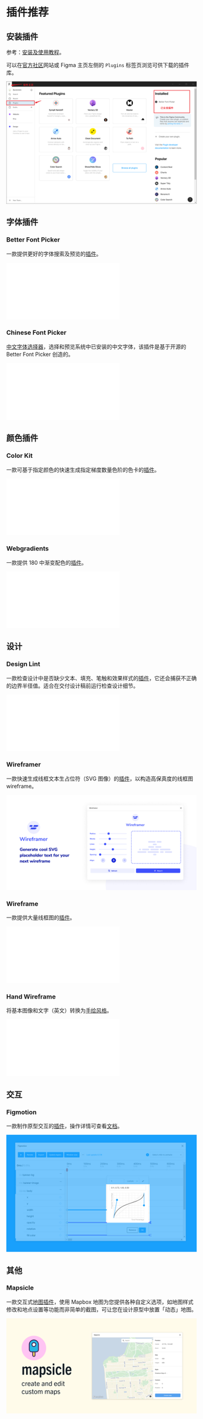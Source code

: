 # 插件推荐

## 安装插件
参考：[安装及使用教程](https://www.bilibili.com/video/av68286883)。

可以在[官方社区](https://www.figma.com/community)网站或 Figma 主页左侧的 `Plugins` 标签页浏览可供下载的插件库。

![插件](./images/plugins.png)

## 字体插件

### Better Font Picker

一款提供更好的字体搜索及预览的[插件](https://www.figma.com/community/plugin/739922281164562258/Better-Font-Picker)。



<div class='video-wrapper'>
<iframe src="//player.bilibili.com/player.html?aid=68286883&bvid=BV1JJ41137SP&cid=118358592&page=1&high_quality=1&danmaku=0" scrolling="no" border="0" frameborder="no" framespacing="0" allowfullscreen="true"></iframe>
</div>

### Chinese Font Picker

[中文字体选择器](https://www.figma.com/community/plugin/851126455550003999/Chinese-Font-Picker)，选择和预览系统中已安装的中文字体，该插件是基于开源的 Better Font Picker 创造的。


<div class='video-wrapper'>
<iframe src="//player.bilibili.com/player.html?aid=94259627&bvid=BV1sE411p7br&cid=220855781&page=39&high_quality=1&danmaku=0" scrolling="no" border="0" frameborder="no" framespacing="0" allowfullscreen="true"></iframe>
</div>


## 颜色插件

### Color Kit

一款可基于指定颜色的快速生成指定梯度数量色阶的色卡的[插件](https://www.figma.com/community/plugin/797696673804519719/Color-Kit)。


<div class='video-wrapper'>
<iframe src="//player.bilibili.com/player.html?aid=94259627&bvid=BV1sE411p7br&cid=220855879&page=42&high_quality=1&danmaku=0" scrolling="no" border="0" frameborder="no" framespacing="0" allowfullscreen="true"></iframe>
</div>


### Webgradients

 一款提供 180 中渐变配色的[插件](https://www.figma.com/community/plugin/802147585857776440/Webgradients)。


<div class='video-wrapper'>
<iframe src="//player.bilibili.com/player.html?aid=94259627&bvid=BV1sE411p7br&cid=220855833&page=41&high_quality=1&danmaku=0" scrolling="no" border="0" frameborder="no" framespacing="0" allowfullscreen="true"></iframe>
</div>

## 设计

### Design Lint

一款检查设计中是否缺少文本、填充、笔触和效果样式的[插件](https://www.figma.com/community/plugin/801195587640428208/Design-Lint)，它还会捕获不正确的边界半径值。适合在交付设计稿前运行检查设计细节。


<div class='video-wrapper'>
<iframe src="//player.bilibili.com/player.html?aid=94259627&bvid=BV1sE411p7br&cid=220855809&page=40&high_quality=1&danmaku=0" scrolling="no" border="0" frameborder="no" framespacing="0" allowfullscreen="true"></iframe>
</div>


### Wireframer

一款快速生成线框文本生占位符（SVG 图像）的[插件](https://www.figma.com/community/plugin/787660853629435276/Wireframer)，以构造高保真度的线框图 wireframe。

![Wireframer](./images/Wireframer.png)

### Wireframe

一款提供大量线框图的[插件](https://www.figma.com/community/plugin/742764242781786818/Wireframe)。


<div class='video-wrapper'>
<iframe src="//player.bilibili.com/player.html?aid=94259627&bvid=BV1sE411p7br&cid=220855752&page=38&high_quality=1&danmaku=0" scrolling="no" border="0" frameborder="no" framespacing="0" allowfullscreen="true"></iframe>
</div>


### Hand Wireframe

将基本图像和文字（英文）转换为[手绘风格](https://www.figma.com/community/plugin/846345227416352754/Hand-Wireframe)。


<div class='video-wrapper'>
<iframe src="//player.bilibili.com/player.html?aid=94259627&bvid=BV1sE411p7br&cid=220855726&page=37&high_quality=1&danmaku=0" scrolling="no" border="0" frameborder="no" framespacing="0" allowfullscreen="true"></iframe>
</div>


## 交互

### Figmotion

一款制作原型交互的[插件](https://www.figma.com/community/plugin/733025261168520714/Figmotion)，操作详情可查看[文档](https://freighter.gitlab.io/figmotion/knowledgebase/)。

![Figmotion](./images/Figmotion.jpg)

## 其他

### Mapsicle

一款交互式[地图插件](https://www.figma.com/community/plugin/736458162635847353/Mapsicle)，使用 Mapbox 地图为您提供各种自定义选项，如地图样式修改和地点设置等功能而非简单的截图，可让您在设计原型中放置「动态」地图。

![Mapsicle](./images/Mapsicle.png)